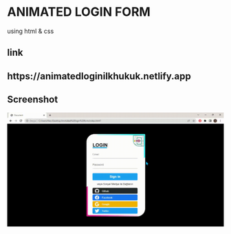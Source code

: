 <h1>ANIMATED LOGIN FORM</h1>
using html & css


<h2>link<h2>
https://animatedloginilkhukuk.netlify.app

<h2>Screenshot</h2>

![](screen.gif)